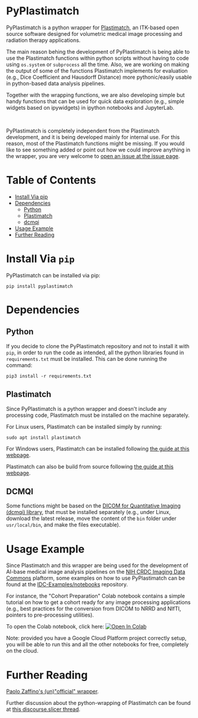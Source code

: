 # PyPlastimatch

PyPlastimatch is a python wrapper for [Plastimatch](http://plastimatch.org/), an ITK-based open source software designed for volumetric medical image processing and radiation therapy applications.

The main reason behing the development of PyPlastimatch is being able to use the Plastimatch functions within python scripts without having to code using `os.system` or `subprocess` all the time. Also, we are working on making the output of some of the functions Plastimatch implements for evaluation (e.g., Dice Coefficient and Hausdorff Distance) more pythonic/easily usable in python-based data analysis pipelines.

Together with the wrapping functions, we are also developing simple but handy functions that can be used for quick data exploration (e.g., simple widgets based on ipywidgets) in ipython notebooks and JupyterLab.

<br>

PyPlastimatch is completely independent from the Plastimatch development, and it is being developed mainly for internal use. For this reason, most of the Plastimatch functions might be missing. If you would like to see something added or point out how we could improve anything in the wrapper, you are very welcome to [open an issue at the issue page](https://github.com/AIM-Harvard/pyplastimatch/issues).


# Table of Contents
- [Install Via pip](#install-via-pip)
- [Dependencies](#dependencies)
  - [Python](#python)
  - [Plastimatch](#plastimatch)
  - [dcmqi](#dcmqi)
- [Usage Example](#usage-example)
- [Further Reading](#further-reading)


# Install Via `pip`

PyPlastimatch can be installed via pip:

```
pip install pyplastimatch
```

# Dependencies

## Python

If you decide to clone the PyPlastimatch repository and not to install it with `pip`, in order to run the code as intended, all the python libraries found in `requirements.txt` must be installed. This can be done running the command:

```
pip3 install -r requirements.txt
```

## Plastimatch

Since PyPlastimatch is a python wrapper and doesn't include any processing code, Plastimatch must be installed on the machine separately.

For Linux users, Plastimatch can be installed simply by running:

```
sudo apt install plastimatch
```

For Windows users, Plastimatch can be installed following [the guide at this webpage](http://plastimatch.org/windows_installation.html).

Plastimatch can also be build from source following [the guide at this webpage](http://plastimatch.org/building_plastimatch.html).

## DCMQI

Some functions might be based on the [DICOM for Quantitative Imaging (dcmqi) library](https://github.com/QIICR/dcmqi), that must be installed separately (e.g., under Linux, download the latest release, move the content of the `bin` folder under `usr/local/bin`, and make the files executable).


# Usage Example

Since Plastimatch and this wrapper are being used for the development of AI-base medical image analysis pipelines on the [NIH CRDC Imaging Data Commons](https://datacommons.cancer.gov/repository/imaging-data-commons) plaftorm, some examples on how to use PyPlastimatch can be found at the [IDC-Examples/notebooks](https://github.com/ImagingDataCommons/IDC-Examples/tree/master/notebooks) repository. 

For instance, the "Cohort Preparation" Colab notebook contains a simple tutorial on how to get a cohort ready for any image processing applications (e.g., best practices for the conversion from DICOM to NRRD and NIfTI, pointers to pre-processing utilities).

To open the Colab notebook, click here:  [![Open In Colab](https://colab.research.google.com/assets/colab-badge.svg)](https://colab.research.google.com/github/ImagingDataCommons/IDC-Examples/blob/master/notebooks/cohort_preparation.ipynb) 

Note: provided you have a Google Cloud Platform project correctly setup, you will be able to run this and all the other notebooks for free, completely on the cloud.


# Further Reading
[Paolo Zaffino's (un)"official" wrapper](https://gitlab.com/plastimatch/plastimatch/-/tree/master/extra/python).

Further discussion about the python-wrapping of Plastimatch can be found at [this discourse.slicer thread](https://discourse.slicer.org/t/python-wrapping-of-plastimatch/6722/10).
